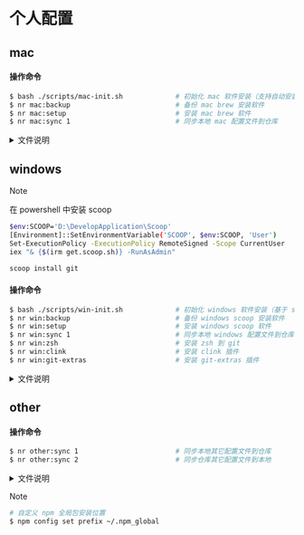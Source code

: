 # 个人配置

## mac

#### 操作命令

```sh
$ bash ./scripts/mac-init.sh             # 初始化 mac 软件安装（支持自动安装 brew）
$ nr mac:backup                          # 备份 mac brew 安装软件
$ nr mac:setup                           # 安装 mac brew 软件
$ nr mac:sync 1                          # 同步本地 mac 配置文件到仓库
```

<details>
<summary>文件说明</summary>

- [Brewfile](./mac/Brewfile) - 关于 [Homebrew](https://brew.sh/) 安装应用备份文件
- [.zprofile](./mac/.zprofile) - brew 及镜像配置文件
- [.zshrc](./mac/.zshrc) - zsh 配置文件
- [util.zsh](./mac/utils.zsh) - zsh 自定义函数

</details>

## windows

> [!NOTE]
> 在 powershell 中安装 scoop
> ```sh
> $env:SCOOP='D:\DevelopApplication\Scoop'
> [Environment]::SetEnvironmentVariable('SCOOP', $env:SCOOP, 'User')
> Set-ExecutionPolicy -ExecutionPolicy RemoteSigned -Scope CurrentUser
> iex "& {$(irm get.scoop.sh)} -RunAsAdmin"
> ```
> ```sh
> scoop install git
> ```

#### 操作命令

```sh
$ bash ./scripts/win-init.sh             # 初始化 windows 软件安装（基于 scoop 和 git）
$ nr win:backup                          # 备份 windows scoop 安装软件
$ nr win:setup                           # 安装 windows scoop 软件
$ nr win:sync 1                          # 同步本地 windows 配置文件到仓库
$ nr win:zsh                             # 安装 zsh 到 git
$ nr win:clink                           # 安装 clink 插件
$ nr win:git-extras                      # 安装 git-extras 插件
```

<details>
<summary>文件说明</summary>

- [scoop_backup.json](./windows/scoop_backup.json) - 关于 [Scoop](https://scoop.sh/) 安装应用备份文件
- [.zshrc](./windows/.zshrc) - zsh 配置文件
- [utils.zsh](./windows/utils.zsh) - 自定义函数
- [starship.lua](./windows/starship.lua) - 在 cmd 中，基于 [clink](https://chrisant996.github.io/clink/) 来使用 [starship](https://starship.rs/)
- [fnm_init.cmd](./windows/fnm_init.cmd) - 在 cmd 中，使用 [fnm](https://github.com/Schniz/fnm#zsh) 相关配置
- [WinSW.xml](./windows/WinSW.xml) - 使用 [WinSW](https://github.com/winsw/winsw/) 来实现 [Nginx](https://nginx.org/) 自启动配置文件
```sh
$ cp ./windows/WinSW.xml "$(scoop prefix winsw | tr -d '\r')\\WinSW.xml"
$ winsw install
$ winsw uninstall
$ winsw start
$ winsw stop
$ winsw restart
$ winsw status
```
```sh
# hyper
$ hyper install hyper-dracula
$ hyper install hyperborder
$ hyper install hyperpower
```
```sh
# clink
$ clink info
$ clink autorun install    # 启用自动运行
$ clink autorun uninstall  # 禁用自动运行
$ clink inject             # 临时运行

$ scoop hold clink         # 禁止更新
```
```sh
# starship 关于 powershell 配置
# code $PROFILE 打开配置文件，将下面内容填入

Invoke-Expression (&starship init powershell)
# Invoke-Expression (& "$env:SCOOP\\apps\\starship\\current\\starship.exe" init powershell)
$ENV:STARSHIP_CONFIG = "$HOME\\.config\\starship\\starship.toml"
```

</details>

## other

#### 操作命令

```sh
$ nr other:sync 1                        # 同步本地其它配置文件到仓库
$ nr other:sync 2                        # 同步仓库其它配置文件到本地
```

<details>
<summary>文件说明</summary>

- [_eza](./other/_eza) - [eza](https://eza.rocks/) 自动补全配置 | [官方地址](https://github.com/eza-community/eza/tree/main/completions/zsh)
- [starship.toml](./other/starship.toml) - [starship](https://starship.rs/) 配置文件

</details>


> [!NOTE]
> ```sh
> # 自定义 npm 全局包安装位置
> $ npm config set prefix ~/.npm_global
> ```
